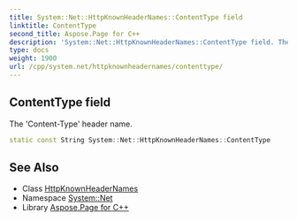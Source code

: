 ```yaml
---
title: System::Net::HttpKnownHeaderNames::ContentType field
linktitle: ContentType
second_title: Aspose.Page for C++
description: 'System::Net::HttpKnownHeaderNames::ContentType field. The ''Content-Type'' header name in C++.'
type: docs
weight: 1900
url: /cpp/system.net/httpknownheadernames/contenttype/
---
```

## ContentType field


The 'Content-Type' header name.

```cpp
static const String System::Net::HttpKnownHeaderNames::ContentType
```

## See Also

* Class [HttpKnownHeaderNames](../)
* Namespace [System::Net](../../)
* Library [Aspose.Page for C++](../../../)
